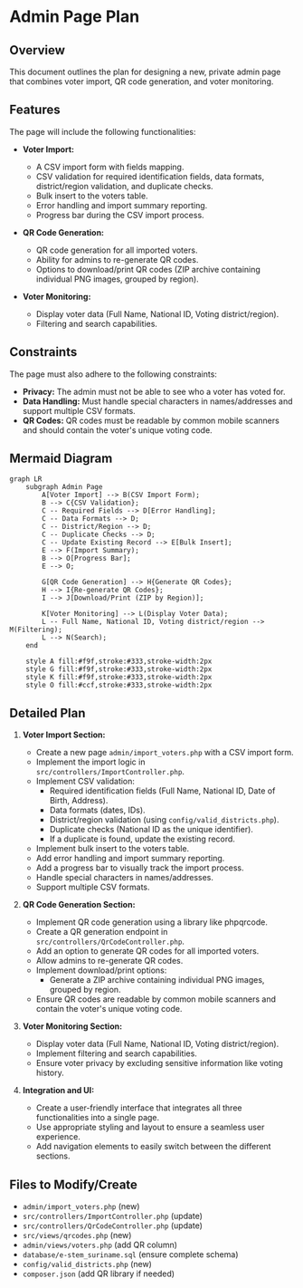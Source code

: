 # Admin Page Plan

## Overview

This document outlines the plan for designing a new, private admin page that combines voter import, QR code generation, and voter monitoring.

## Features

The page will include the following functionalities:

*   **Voter Import:**
    *   A CSV import form with fields mapping.
    *   CSV validation for required identification fields, data formats, district/region validation, and duplicate checks.
    *   Bulk insert to the voters table.
    *   Error handling and import summary reporting.
    *   Progress bar during the CSV import process.

*   **QR Code Generation:**
    *   QR code generation for all imported voters.
    *   Ability for admins to re-generate QR codes.
    *   Options to download/print QR codes (ZIP archive containing individual PNG images, grouped by region).

*   **Voter Monitoring:**
    *   Display voter data (Full Name, National ID, Voting district/region).
    *   Filtering and search capabilities.

## Constraints

The page must also adhere to the following constraints:

*   **Privacy:** The admin must not be able to see who a voter has voted for.
*   **Data Handling:** Must handle special characters in names/addresses and support multiple CSV formats.
*   **QR Codes:** QR codes must be readable by common mobile scanners and should contain the voter's unique voting code.

## Mermaid Diagram

```mermaid
graph LR
    subgraph Admin Page
        A[Voter Import] --> B(CSV Import Form);
        B --> C{CSV Validation};
        C -- Required Fields --> D[Error Handling];
        C -- Data Formats --> D;
        C -- District/Region --> D;
        C -- Duplicate Checks --> D;
        C -- Update Existing Record --> E[Bulk Insert];
        E --> F(Import Summary);
        B --> O[Progress Bar];
        E --> O;
        
        G[QR Code Generation] --> H{Generate QR Codes};
        H --> I{Re-generate QR Codes};
        I --> J[Download/Print (ZIP by Region)];
        
        K[Voter Monitoring] --> L(Display Voter Data);
        L -- Full Name, National ID, Voting district/region --> M(Filtering);
        L --> N(Search);
    end
    
    style A fill:#f9f,stroke:#333,stroke-width:2px
    style G fill:#f9f,stroke:#333,stroke-width:2px
    style K fill:#f9f,stroke:#333,stroke-width:2px
    style O fill:#ccf,stroke:#333,stroke-width:2px
```

## Detailed Plan

1.  **Voter Import Section:**
    *   Create a new page `admin/import_voters.php` with a CSV import form.
    *   Implement the import logic in `src/controllers/ImportController.php`.
    *   Implement CSV validation:
        *   Required identification fields (Full Name, National ID, Date of Birth, Address).
        *   Data formats (dates, IDs).
        *   District/region validation (using `config/valid_districts.php`).
        *   Duplicate checks (National ID as the unique identifier).
        *   If a duplicate is found, update the existing record.
    *   Implement bulk insert to the voters table.
    *   Add error handling and import summary reporting.
    *   Add a progress bar to visually track the import process.
    *   Handle special characters in names/addresses.
    *   Support multiple CSV formats.

2.  **QR Code Generation Section:**
    *   Implement QR code generation using a library like phpqrcode.
    *   Create a QR generation endpoint in `src/controllers/QrCodeController.php`.
    *   Add an option to generate QR codes for all imported voters.
    *   Allow admins to re-generate QR codes.
    *   Implement download/print options:
        *   Generate a ZIP archive containing individual PNG images, grouped by region.
    *   Ensure QR codes are readable by common mobile scanners and contain the voter's unique voting code.

3.  **Voter Monitoring Section:**
    *   Display voter data (Full Name, National ID, Voting district/region).
    *   Implement filtering and search capabilities.
    *   Ensure voter privacy by excluding sensitive information like voting history.

4.  **Integration and UI:**
    *   Create a user-friendly interface that integrates all three functionalities into a single page.
    *   Use appropriate styling and layout to ensure a seamless user experience.
    *   Add navigation elements to easily switch between the different sections.

## Files to Modify/Create

*   `admin/import_voters.php` (new)
*   `src/controllers/ImportController.php` (update)
*   `src/controllers/QrCodeController.php` (update)
*   `src/views/qrcodes.php` (new)
*   `admin/views/voters.php` (add QR column)
*   `database/e-stem_suriname.sql` (ensure complete schema)
*   `config/valid_districts.php` (new)
*   `composer.json` (add QR library if needed)